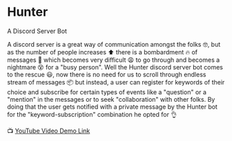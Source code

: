 # Hunter
A Discord Server Bot

A discord server is a great way of communication amongst the folks 🤓, but as the number of people increases ⬆️ there is a bombardment 🔥 of messages 📩 which becomes very difficult 😩 to go through and becomes a nightmare 😵 for a "busy person". Well the Hunter discord server bot comes to the rescue 😃, now there is no need for us to scroll through endless stream of messages 📦 but instead, a user can register for keywords of their choice and subscribe for certain types of events like a "question" or a "mention" in the messages or to seek "collaboration" with other folks. By doing that the user gets notified with a private message by the Hunter bot for the "keyword-subscription" combination he opted for 👌

📺 [YouTube Video Demo Link](https://www.youtube.com/watch?v=NoiKUUDzw-I)
